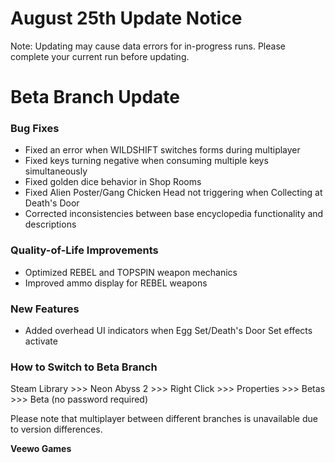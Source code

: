 # August 25th Update Notice

Note: Updating may cause data errors for in-progress runs. Please complete your current run before updating.

# Beta Branch Update

### Bug Fixes

* Fixed an error when WILDSHIFT switches forms during multiplayer
* Fixed keys turning negative when consuming multiple keys simultaneously
* Fixed golden dice behavior in Shop Rooms
* Fixed Alien Poster/Gang Chicken Head not triggering when Collecting at Death's Door
* Corrected inconsistencies between base encyclopedia functionality and descriptions
### Quality-of-Life Improvements

* Optimized REBEL and TOPSPIN weapon mechanics
* Improved ammo display for REBEL weapons
### New Features

* Added overhead UI indicators when Egg Set/Death's Door Set effects activate
### How to Switch to Beta Branch

Steam Library >>> Neon Abyss 2 >>> Right Click >>> Properties >>> Betas >>> Beta (no password required)

Please note that multiplayer between different branches is unavailable due to version differences.

**Veewo Games**

